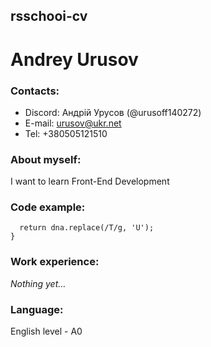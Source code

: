 ## rsschooi-cv
# Andrey Urusov
### Contacts:
* Discord: Андрій Урусов (@urusoff140272)
* E-mail: urusov@ukr.net
* Tel: +380505121510
### About myself:
I want to learn Front-End Development
### Code example:
``` function DNAtoRNA(dna){
  return dna.replace(/T/g, 'U');
} 
```
### Work experience:
_Nothing yet…_
### Language:
English level - A0

